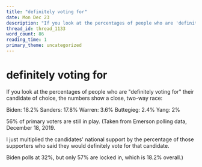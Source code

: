 ```yaml
---
title: "definitely voting for"
date: Mon Dec 23
description: "If you look at the percentages of people who are 'definitely voting for' their candidate of choice, the numbers show a close, two-way race: Biden: 18.2%..."
thread_id: thread_1133
word_count: 86
reading_time: 1
primary_theme: uncategorized
---
```


# definitely voting for

If you look at the percentages of people who are "definitely voting for" their candidate of choice, the numbers show a close, two-way race:

Biden: 18.2%
Sanders: 17.8%
Warren: 3.6%
Buttegieg: 2.4%
Yang: 2%

56% of primary voters are still in play. (Taken from Emerson polling data, December 18, 2019.

I just multiplied the candidates' national support by the percentage of those supporters who said they would definitely vote for that candidate.

Biden polls at 32%, but only 57% are locked in, which is 18.2% overall.)
